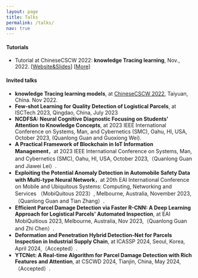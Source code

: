 ```yaml
---
layout: page
title: Talks
permalink: /talks/
nav: true
---
```


#### Tutorials

- Tutorial at ChineseCSCW 2022: **knowledge Tracing learning**, Nov., 2022. [[Website&Slides]()] [[More]()]


#### Invited talks

- **knowledge Tracing learning models**, at [ChineseCSCW 2022](https://www.scholat.com/vpost.html?pid=204908), Taiyuan, China. Nov 2022.
- **Few-shot Learning for Quality Detection of Logistical Parcels**, at ISCTech 2023, Qingdao, China, July 2023
- **NCDFSA: Neural Cognitive Diagnostic Focusing on Students' Attention to Knowledge Concepts**, at 2023 IEEE International Conference on Systems, Man, and Cybernetics (SMC), Oahu, HI, USA, October 2023, (Quanlong Guan and Guoxiong Wei).
- **A Practical Framework of Blockchain in IoT Information Management**，at 2023 IEEE International Conference on Systems, Man, and Cybernetics (SMC), Oahu, HI, USA, October 2023,（Quanlong Guan and Jiawei Lei）.
- **Exploiting the Potential Anomaly Detection in Automobile Safety Data with Multi-type Neural Network**，at 20th EAI International Conference on Mobile and Ubiquitous Systems: Computing, Networking and Services （MobiQuitous 2023）, Melbourne, Australia, November 2023,（Quanlong Guan and Tian Zhang）.
- **Efficient Parcel Damage Detection via Faster R-CNN: A Deep Learning Approach for Logistical Parcels' Automated  Inspection**, at EAI MobiQuitious 2023, Melbourne, Australia, Nov 2023,（Quanlong Guan and Zhi Chen）.
- **Deformation and Penetration Hybrid Detection-Net for Parcels Inspection in Industrial Supply Chain**, at ICASSP 2024, Seoul, Korea, April 2024,（Accepted）.
- **YTCNet: A Real-time Algorithm for Parcel Damage Detection with Rich Features and Attention**, at CSCWD 2024, Tianjin, China, May 2024,（Accepted）.


